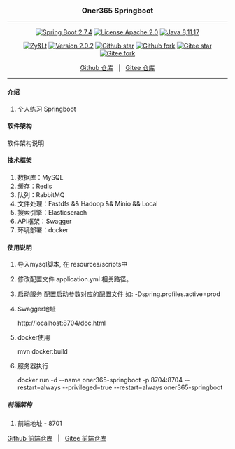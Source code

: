 
<h3 align="center">Oner365 Springboot</h3>

---

<p align="center">
    <a href="https://spring.io/projects/spring-boot" target="_blank"><img src="https://shields.io/badge/Spring%20Boot-2.7.4-blue" alt="Spring Boot 2.7.4"></a>
    <a href="./LICENSE"><img src="https://shields.io/badge/License-Apache--2.0-blue" alt="License Apache 2.0"></a>
    <a href="https://www.oracle.com/java/technologies/javase-downloads.html" target="_blank"><img src="https://img.shields.io/badge/JDK-8%2C11%2C17-green" alt="Java 8,11,17"></a>
</p>
<p align="center">
    <a href="#"><img src="https://shields.io/badge/Author-Zy&Lt-orange" alt="Zy&Lt"></a>
    <a href="#"><img src="https://shields.io/badge/Version-2.0.2-red" alt="Version 2.0.2"></a>
    <a href="https://github.com/xiaozhao32/oner365-springboot"><img src="https://img.shields.io/github/stars/xiaozhao32/oner365-springboot?style=flat&logo=github" alt="Github star"></a>
    <a href="https://github.com/xiaozhao32/oner365-springboot"><img src="https://img.shields.io/github/forks/xiaozhao32/oner365-springboot?style=flat&logo=github" alt="Github fork"></a>
    <a href="https://gitee.com/xiaozhao32/oner365-springboot"><img src="https://gitee.com/xiaozhao32/oner365-springboot/badge/star.svg?theme=dark" alt="Gitee star"></a>
    <a href="https://gitee.com/xiaozhao32/oner365-springboot"><img src="https://gitee.com/xiaozhao32/oner365-springboot/badge/fork.svg?theme=dark" alt="Gitee fork"></a>
</p>
<p align="center">
    <a href="https://github.com/xiaozhao32/oner365-springboot">Github 仓库</a> &nbsp; | &nbsp;
    <a href="https://gitee.com/xiaozhao32/oner365-springboot">Gitee 仓库</a>
</p>

---


#### 介绍
1. 个人练习 Springboot

#### 软件架构
软件架构说明

#### 技术框架

1. 数据库：MySQL
2. 缓存：Redis
3. 队列：RabbitMQ
4. 文件处理：Fastdfs && Hadoop && Minio && Local
5. 搜索引擎：Elasticserach
6. API框架：Swagger
7. 环境部署：docker

#### 使用说明

1.  导入mysql脚本, 在 resources/scripts中
2.  修改配置文件 application.yml 相关路径。
3.  启动服务 配置启动参数对应的配置文件 如: -Dspring.profiles.active=prod
4.  Swagger地址

      http://localhost:8704/doc.html
      
5. docker使用 

    mvn docker:build
    
6. 服务器执行

    docker run -d --name oner365-springboot -p 8704:8704 --restart=always --privileged=true --restart=always oner365-springboot

##### 前端架构
1. 前端地址 - 8701 
<p>
	<a href="https://github.com/xiaozhao32/oner365-vue">Github 前端仓库</a> &nbsp; | &nbsp; <a href="https://gitee.com/xiaozhao32/oner365-vue">Gitee 前端仓库</a>
</p>

